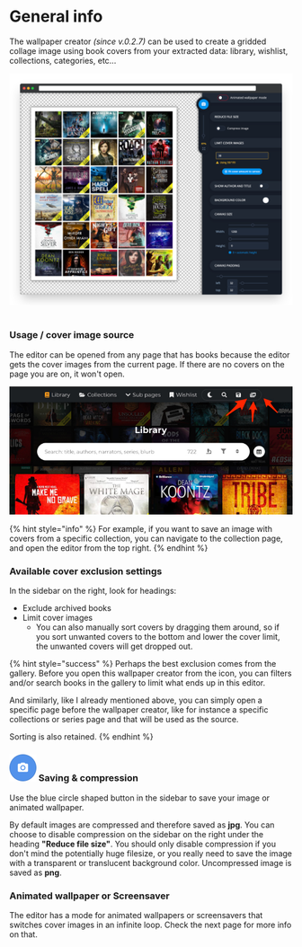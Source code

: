 # General info

The wallpaper creator _(since v.0.2.7)_ can be used to create a gridded collage image using book covers from your extracted data: library, wishlist, collections, categories, etc...

<img src="../../.gitbook/assets/ale-image-editor-screenshot.png" alt="" data-size="original"> <img src="../../.gitbook/assets/ale image editor - image 1280×640px.png" alt="" data-size="original">

### Usage / cover image source

The editor can be opened from any page that has books because the editor gets the cover images from the current page. If there are no covers on the page you are on, it won't open.&#x20;

<img src="../../.gitbook/assets/ale-wallpaper-creator.jpg" alt="" data-size="original">&#x20;

{% hint style="info" %}
For example, if you want to save an image with covers from a specific collection, you can navigate to the collection page, and open the editor from the top right.
{% endhint %}

### **Available cover exclusion settings**

In the sidebar on the right, look for headings:

* Exclude archived books
* Limit cover images
  * You can also manually sort covers by dragging them around, so if you sort unwanted covers to the bottom and lower the cover limit, the unwanted covers will get dropped out.

{% hint style="success" %}
Perhaps the best exclusion comes from the gallery. Before you open this wallpaper creator from the icon, you can filters and/or search books in the gallery to limit what ends up in this editor.&#x20;

And similarly, like I already mentioned above, you can simply open a specific page before the wallpaper creator, like for instance a specific collections or series page and that will be used as the source.

Sorting is also retained.
{% endhint %}

### <img src="../../.gitbook/assets/PixelSnap 2021-08-27 at 14.55.48.png" alt="" data-size="original"> Saving & compression

Use the blue circle shaped button in the sidebar to save your image or animated wallpaper.

By default images are compressed and therefore saved as **jpg**. You can choose to disable compression on the sidebar on the right under the heading **"Reduce file size"**. You should only disable compression if you don't mind the potentially huge filesize, or you really need to save the image with a transparent or translucent background color. Uncompressed image is saved as **png**.

### Animated wallpaper or Screensaver

The editor has a mode for animated wallpapers or screensavers that switches cover images in an infinite loop. Check the next page for more info on that.
